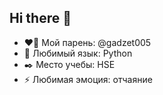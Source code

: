 ## Hi there 👋

- ❤️‍🔥 Мой парень: @gadzet005
- 🌱 Любимый язык: Python
- ✒️ Место учебы: HSE
- ⚡ Любимая эмоция: отчаяние<br />

```P.S: Мне чертовски легко становится скучно! 💬 Спроси меня о аниме)))
```
</details>

<!--
**2dChan/2dChan** is a ✨ _special_ ✨ repository because its `README.md` (this file) appears on your GitHub profile.

Here are some ideas to get you started:

- 🔭 I’m currently working on ...
- 🌱 I’m currently learning ...
- 👯 I’m looking to collaborate on ...
- 🤔 I’m looking for help with ...
- 💬 Ask me about ...
- 📫 How to reach me: ...
- 😄 Pronouns: ...
- ⚡ Fun fact: ...
-->
